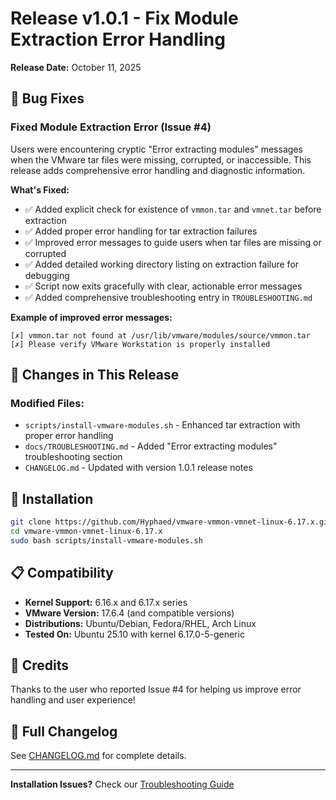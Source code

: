 # Release v1.0.1 - Fix Module Extraction Error Handling

**Release Date:** October 11, 2025

## 🐛 Bug Fixes

### Fixed Module Extraction Error (Issue #4)

Users were encountering cryptic "Error extracting modules" messages when the VMware tar files were missing, corrupted, or inaccessible. This release adds comprehensive error handling and diagnostic information.

**What's Fixed:**
- ✅ Added explicit check for existence of `vmmon.tar` and `vmnet.tar` before extraction
- ✅ Added proper error handling for tar extraction failures
- ✅ Improved error messages to guide users when tar files are missing or corrupted
- ✅ Added detailed working directory listing on extraction failure for debugging
- ✅ Script now exits gracefully with clear, actionable error messages
- ✅ Added comprehensive troubleshooting entry in `TROUBLESHOOTING.md`

**Example of improved error messages:**
```
[✗] vmmon.tar not found at /usr/lib/vmware/modules/source/vmmon.tar
[✗] Please verify VMware Workstation is properly installed
```

## 📝 Changes in This Release

### Modified Files:
- `scripts/install-vmware-modules.sh` - Enhanced tar extraction with proper error handling
- `docs/TROUBLESHOOTING.md` - Added "Error extracting modules" troubleshooting section
- `CHANGELOG.md` - Updated with version 1.0.1 release notes

## 🔧 Installation

```bash
git clone https://github.com/Hyphaed/vmware-vmmon-vmnet-linux-6.17.x.git
cd vmware-vmmon-vmnet-linux-6.17.x
sudo bash scripts/install-vmware-modules.sh
```

## 📋 Compatibility

- **Kernel Support:** 6.16.x and 6.17.x series
- **VMware Version:** 17.6.4 (and compatible versions)
- **Distributions:** Ubuntu/Debian, Fedora/RHEL, Arch Linux
- **Tested On:** Ubuntu 25.10 with kernel 6.17.0-5-generic

## 🙏 Credits

Thanks to the user who reported Issue #4 for helping us improve error handling and user experience!

## 📜 Full Changelog

See [CHANGELOG.md](https://github.com/Hyphaed/vmware-vmmon-vmnet-linux-6.17.x/blob/main/CHANGELOG.md) for complete details.

---

**Installation Issues?** Check our [Troubleshooting Guide](https://github.com/Hyphaed/vmware-vmmon-vmnet-linux-6.17.x/blob/main/docs/TROUBLESHOOTING.md)

